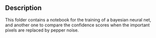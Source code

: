Description
---
This folder contains a notebook for the training of a bayesian neural net, and another one to compare the confidence scores when the important pixels are replaced by pepper noise.
